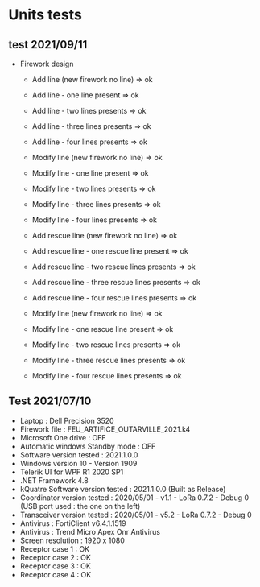 # Units tests

## test 2021/09/11

* Firework design
  * Add line (new firework no line) => ok
  * Add line - one line present => ok
  * Add line - two lines presents => ok
  * Add line - three lines presents => ok
  * Add line - four lines presents => ok

  * Modify line (new firework no line) => ok
  * Modify line - one line present => ok
  * Modify line - two lines presents => ok
  * Modify line - three lines presents => ok
  * Modify line - four lines presents => ok

  * Add rescue line (new firework no line) => ok
  * Add rescue line - one rescue line present  => ok
  * Add rescue line - two rescue lines presents => ok
  * Add rescue line - three  rescue lines presents => ok
  * Add rescue line - four  rescue lines presents => ok

  * Modify line (new firework no line) => ok
  * Modify line - one rescue line present => ok
  * Modify line - two rescue lines presents => ok
  * Modify line - three rescue lines presents => ok
  * Modify line - four rescue lines presents => ok

## Test 2021/07/10

* Laptop : Dell Precision 3520
* Firework file : FEU_ARTIFICE_OUTARVILLE_2021.k4
* Microsoft One drive : OFF
* Automatic windows Standby mode : OFF
* Software version tested : 2021.1.0.0
* Windows version 10 - Version 1909
* Telerik UI for WPF R1 2020 SP1
* .NET Framework 4.8
* kQuatre Software version tested : 2021.1.0.0 (Built as Release)
* Coordinator version tested : 2020/05/01 - v1.1 - LoRa 0.7.2 - Debug 0 (USB port used : the one on the left)
* Transceiver version tested : 2020/05/01 - v5.2 - LoRa 0.7.2 - Debug 0
* Antivirus : FortiClient v6.4.1.1519
* Antivirus : Trend Micro Apex Onr Antivirus
* Screen resolution : 1920 x 1080
* Receptor case 1 : OK
* Receptor case 2 : OK
* Receptor case 3 : OK
* Receptor case 4 : OK


